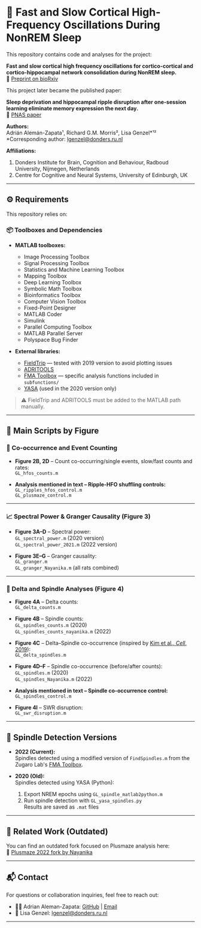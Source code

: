 # 🧠 Fast and Slow Cortical High-Frequency Oscillations During NonREM Sleep

This repository contains code and analyses for the project:

**Fast and slow cortical high frequency oscillations for cortico-cortical and cortico-hippocampal network consolidation during NonREM sleep.**  
📖 [Preprint on bioRxiv](https://doi.org/10.1101/765149)

This project later became the published paper:

**Sleep deprivation and hippocampal ripple disruption after one-session learning eliminate memory expression the next day.**  
📖 [PNAS paper](https://doi.org/10.1073/pnas.2123424119)



**Authors:**  
Adrián Alemán-Zapata¹, Richard G.M. Morris², Lisa Genzel*¹²  
\*Corresponding author: [lgenzel@donders.ru.nl](mailto:lgenzel@donders.ru.nl)

**Affiliations:**  
1. Donders Institute for Brain, Cognition and Behaviour, Radboud University, Nijmegen, Netherlands  
2. Centre for Cognitive and Neural Systems, University of Edinburgh, UK

---

## ⚙️ Requirements

This repository relies on:

### 📦 Toolboxes and Dependencies

- **MATLAB toolboxes:**
  - Image Processing Toolbox
  - Signal Processing Toolbox
  - Statistics and Machine Learning Toolbox
  - Mapping Toolbox
  - Deep Learning Toolbox
  - Symbolic Math Toolbox
  - Bioinformatics Toolbox
  - Computer Vision Toolbox
  - Fixed-Point Designer
  - MATLAB Coder
  - Simulink
  - Parallel Computing Toolbox
  - MATLAB Parallel Server
  - Polyspace Bug Finder

- **External libraries:**
  - [FieldTrip](https://github.com/fieldtrip/fieldtrip) — tested with 2019 version to avoid plotting issues
  - [ADRITOOLS](https://github.com/Aleman-Z/ADRITOOLS)
  - [FMA Toolbox](https://github.com/michael-zugaro/FMAToolbox) — specific analysis functions included in `subfunctions/`
  - [YASA](https://github.com/raphaelvallat/yasa) (used in the 2020 version only)

> ⚠️ FieldTrip and ADRITOOLS must be added to the MATLAB path manually.

---

## 📂 Main Scripts by Figure

### 🧮 Co-occurrence and Event Counting

- **Figure 2B, 2D** – Count co-occurring/single events, slow/fast counts and rates:  
  `GL_hfos_counts.m`

- **Analysis mentioned in text – Ripple-HFO shuffling controls:**  
  `GL_ripples_hfos_control.m`  
  `GL_plusmaze_control.m`

---

### 📈 Spectral Power & Granger Causality (Figure 3)

- **Figure 3A–D** – Spectral power:  
  `GL_spectral_power.m` (2020 version)  
  `GL_spectral_power_2021.m` (2022 version)

- **Figure 3E–G** – Granger causality:  
  `GL_granger.m`  
  `GL_granger_Nayanika.m` (all rats combined)

---

### 🌊 Delta and Spindle Analyses (Figure 4)

- **Figure 4A** – Delta counts:  
  `GL_delta_counts.m`

- **Figure 4B** – Spindle counts:  
  `GL_spindles_counts.m` (2020)  
  `GL_spindles_counts_nayanika.m` (2022)

- **Figure 4C** – Delta–Spindle co-occurrence (inspired by [Kim et al., *Cell*, 2019](https://www.cell.com/cell/pdf/S0092-8674(19)30959-6.pdf)):  
  `GL_delta_spindles.m`

- **Figure 4D–F** – Spindle co-occurrence (before/after counts):  
  `GL_spindles.m` (2020)  
  `GL_spindles_Nayanika.m` (2022)

- **Analysis mentioned in text – Spindle co-occurrence control:**  
  `GL_spindles_control.m`

- **Figure 4I** – SWR disruption:  
  `GL_swr_disruption.m`

---

## 🔄 Spindle Detection Versions

- **2022 (Current):**  
  Spindles detected using a modified version of `FindSpindles.m` from the Zugaro Lab's [FMA Toolbox](https://github.com/michael-zugaro/FMAToolbox).

- **2020 (Old):**  
  Spindles detected using YASA (Python):
  1. Export NREM epochs using `GL_spindle_matlab2python.m`
  2. Run spindle detection with `GL_yasa_spindles.py`  
     Results are saved as `.mat` files

---

## 🧪 Related Work (Outdated)

You can find an outdated fork focused on Plusmaze analysis here:  
🔗 [Plusmaze 2022 fork by Nayanika](https://github.com/nayanikab20/GL_fast_slow_hfos)

---

## 📬 Contact

For questions or collaboration inquiries, feel free to reach out:

- 👨‍🔬 Adrian Aleman-Zapata: [GitHub](https://github.com/Aleman-Z) | [Email](mailto:adrian.alemanzapata@donders.ru.nl)
- 📧 Lisa Genzel: [lgenzel@donders.ru.nl](mailto:lgenzel@donders.ru.nl)

---

